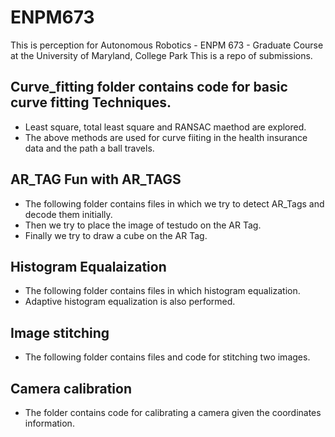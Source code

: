# ENPM673
This is perception for Autonomous Robotics - ENPM 673 - Graduate Course at the University of Maryland, College Park This is a repo of submissions.
## Curve_fitting folder contains code for basic curve fitting Techniques.
 - Least square, total least square and RANSAC maethod are explored.
 - The above methods are used for curve fiiting in the health insurance data and the path a ball travels.

## AR_TAG Fun with AR_TAGS
 - The following folder contains files in which we try to detect AR_Tags and decode them initially.
 - Then we try to place the image of testudo on the AR Tag.
 - Finally we try to draw a cube on the AR Tag.

## Histogram Equalaization
 - The following folder contains files in which histogram equalization.
 - Adaptive histogram equalization is also performed.

## Image stitching
 - The following folder contains files and code for stitching two images.

## Camera calibration
 - The folder contains code for calibrating a camera given the coordinates information.
